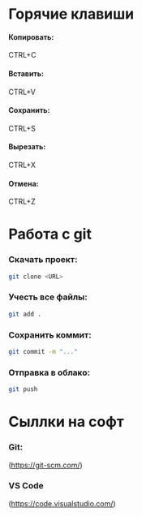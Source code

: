 # Горячие клавиши
#### Копировать: 
CTRL+C
#### Вставить:
 CTRL+V
#### Сохранить: 
CTRL+S
#### Вырезать:
 CTRL+X
#### Отмена: 
CTRL+Z

# Работа с git
### Скачать проект:
```bash
git clone <URL>
```
### Учесть все файлы:
```bash
git add .
```
### Сохранить коммит:
```bash
git commit -m "..."
```
### Отправка в облако:
```bash
git push 
```

# Сыллки на софт
### Git:
(https://git-scm.com/)
### VS Code
(https://code.visualstudio.com/)
